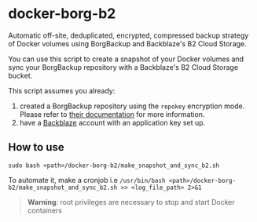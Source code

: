 # docker-borg-b2
Automatic off-site, deduplicated, encrypted, compressed backup strategy of Docker volumes using BorgBackup and Backblaze's B2 Cloud Storage.

You can use this script to create a snapshot of your Docker volumes and sync your BorgBackup repository with a Backblaze's B2 Cloud Storage bucket.

This script assumes you already: 
1. created a BorgBackup repository using the `repokey` encryption mode. Please refer to [their documentation](https://borgbackup.readthedocs.io/en/stable/) for more information.
2. have a [Backblaze](https://www.backblaze.com/) account with an application key set up. 

## How to use
`sudo bash <path>/docker-borg-b2/make_snapshot_and_sync_b2.sh`

To automate it, make a cronjob i.e `/usr/bin/bash <path>/docker-borg-b2/make_snapshot_and_sync_b2.sh >> <log_file_path> 2>&1` 

> **Warning**: root privileges are necessary to stop and start Docker containers


